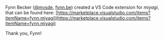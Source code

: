 Fynn Becker ([@mvsde](https://twitter.com/mvsde), [fynn.be](https://fynn.be)) created a VS Code extension for _miyagi_, that can be found here: [https://marketplace.visualstudio.com/items?itemName=fynn.miyagi](https://marketplace.visualstudio.com/items?itemName=fynn.miyagi)

Thank you, Fynn!
